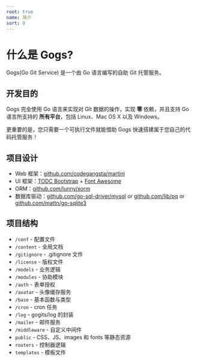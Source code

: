 ```yaml
---
root: true
name: 简介
sort: 0
---
```


# 什么是 Gogs?

Gogs(Go Git Service) 是一个由 Go 语言编写的自助 Git 托管服务。

## 开发目的

Gogs 完全使用 Go 语言来实现对 Git 数据的操作，实现 **零** 依赖，并且支持 Go 语言所支持的 **所有平台**，包括 Linux、Mac OS X 以及 Windows。

更重要的是，您只需要一个可执行文件就能借助 Gogs 快速搭建属于您自己的代码托管服务！

## 项目设计

- Web 框架：[github.com/codegangsta/martini](https://github.com/codegangsta/martini)
- UI 框架：[TODC Bootstrap](http://todc.github.io/todc-bootstrap/) + [Font Awesome](http://fontawesome.io/)
- ORM：[github.com/lunny/xorm](https://github.com/lunny/xorm)
- 数据库驱动：[github.com/go-sql-driver/mysql](https://github.com/go-sql-driver/mysql) or [github.com/lib/pq](https://github.com/lib/pq) or [github.com/mattn/go-sqlite3](https://github.com/mattn/go-sqlite3)

## 项目结构

- `/conf` - 配置文件
 - `/content` - 全局文档
 - `/gitignore` - .gitignore 文件
 - `/license` - 版权文件
- `/models` -  业务逻辑
- `/modules` - 协助模块
 - `/auth` - 表单授权
 - `/avatar` - 头像缓存服务
 - `/base` - 基本函数与类型
 - `/cron` - cron 任务
 - `/log` - gogits/log 的封装
 - `/mailer` - 邮件服务
 - `/middleware` - 自定义中间件
- `public`   -  CSS、JS、images 和 fonts 等静态资源
- `routers` - 控制器逻辑
- `templates` - 模板文件
